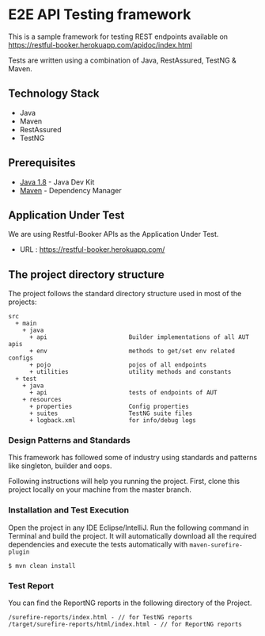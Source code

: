 # E2E API Testing framework

This is a sample framework for testing REST endpoints available on https://restful-booker.herokuapp.com/apidoc/index.html

Tests are written using a combination of Java, RestAssured, TestNG & Maven.

## Technology Stack

- Java
- Maven
- RestAssured
- TestNG

## Prerequisites

- [Java 1.8](https://www.oracle.com/technetwork/java/javase/downloads/jdk8-downloads-2133151.html) - Java Dev Kit
- [Maven](https://maven.apache.org/download.cgi) - Dependency Manager

## Application Under Test

We are using Restful-Booker APIs as the Application Under Test.

- URL : https://restful-booker.herokuapp.com/

## The project directory structure

The project follows the standard directory structure used in most of the projects:

```
src
  + main
    + java
      + api                       Builder implementations of all AUT apis
      + env                       methods to get/set env related configs
      + pojo                      pojos of all endpoints
      + utilities                 utility methods and constants
  + test
    + java
      + api                       tests of endpoints of AUT
    + resources
      + properties                Config properties
      + suites                    TestNG suite files
      + logback.xml               for info/debug logs
```
### Design Patterns and Standards
This framework has followed some of industry using standards and patterns like singleton, builder and oops.

Following instructions will help you running the project. First, clone this project locally on your machine from the master branch.

### Installation and Test Execution

Open the project in any IDE Eclipse/IntelliJ. Run the following command in Terminal and build the project. It will automatically download all the required dependencies and execute the tests automatically with `maven-surefire-plugin`

```
$ mvn clean install
```

### Test Report

You can find the ReportNG reports in the following directory of the Project.

```
/surefire-reports/index.html - // for TestNG reports
/target/surefire-reports/html/index.html - // for ReportNG reports
```
